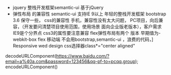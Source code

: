 - jquery 整栈开发框架semantic-ui 基于jQuery
- 弹性布局 的兼容性
semantic-ui 支持IE 9以上 年轻的整栈开发框架
bootstrap 3.6 保守一些，
    css的兼容性 手机，兼容性没有太大问题，
    PC项目，向后兼容，（开发要问清楚项目使用范围，使用场景 面向企业版老版本），客户需求 IE9是个分界点 css3的属性要注意兼容
    flex弹性布局有两个 版本 早期值为-webkit-box flex
    移动端 不会用bootstrap,semantic-ui ，浪费的代码，]
    Responsive wed design
css选择器class*="center aligned"


decodeURLComponent(https://www.baidu.com/?email=a%40a.com&password=123456&qq-pf-to=pcqq.group);
encodeURLComponent()